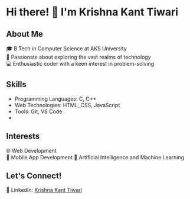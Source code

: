 # Hi there! 👋 I'm Krishna Kant Tiwari

## About Me
🎓 B.Tech in Computer Science at AKS University  
🚀 Passionate about exploring the vast realms of technology  
💻 Enthusiastic coder with a keen interest in problem-solving  

## Skills
- Programming Languages: C, C++
- Web Technologies: HTML, CSS, JavaScript
- Tools: Git, VS Code <!-- IntelliJ IDEA -->
- <!-- - Database: MySQL, MongoDB -->

<!-- ## Projects
🌐 [Project 1 Name](Link to Project 1): Brief description  
🔗 [Project 2 Name](Link to Project 2): Brief description  
⚙️ [Project 3 Name](Link to Project 3): Brief description  -->

## Interests
🌐 Web Development  
📱 Mobile App Development 
🤖 Artificial Intelligence and Machine Learning   

## Let's Connect!
<!-- 📫 Reach me at: your.email@example.com  
🌐 Portfolio: [krishnakanttiwari.dev](https://krishnakanttiwari.dev) -->  
📱 LinkedIn: [Krishna Kant Tiwari](https://www.linkedin.com/in/krishna-kant-tiwari-40286728b)




<!--
**krishnakant-tiwari/krishnakant-tiwari** is a ✨ _special_ ✨ repository because its `README.md` (this file) appears on your GitHub profile.

Here are some ideas to get you started:

- 🔭 I’m currently working on ...
- 🌱 I’m currently learning ...
- 👯 I’m looking to collaborate on ...
- 🤔 I’m looking for help with ...
- 💬 Ask me about ...
- 📫 How to reach me: ...
- 😄 Pronouns: ...
- ⚡ Fun fact: ...
-->
